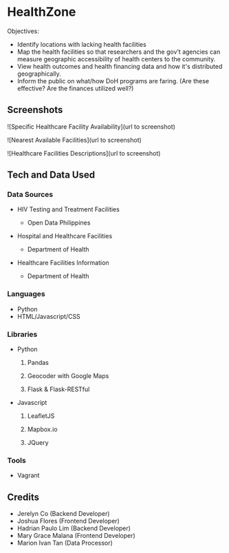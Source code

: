 # HealthZone
Objectives:
* Identify locations with lacking health facilities
* Map the health facilities so that researchers and the gov’t agencies can measure geographic accessibility of health centers to the community.
* View health outcomes and health financing data and how it's distributed geographically.
* Inform the public on what/how DoH programs are faring. (Are these effective? Are the finances utilized well?)

## ‎Screenshots‬

![Specific Healthcare Facility Availability](url to screenshot)

![Nearest Available Facilities](url to screenshot)

![Healthcare Facilities Descriptions](url to screenshot)

## Tech and Data Used
### Data Sources

* HIV Testing and Treatment Facilities
    - Open Data Philippines


* Hospital and Healthcare Facilities
    - Department of Health


* Healthcare Facilities Information
    - Department of Health

### Languages
- Python
- HTML/Javascript/CSS

### Libraries
- Python  
    1) Pandas

    2) Geocoder with Google Maps

    3) Flask & Flask-RESTful
- Javascript

    1) LeafletJS

    2) Mapbox.io

    3) JQuery

### Tools
- Vagrant

## Credits
* Jerelyn Co (Backend Developer)
* Joshua Flores (Frontend Developer)
* Hadrian Paulo Lim (Backend Developer)
* Mary Grace Malana (Frontend Developer)
* Marion Ivan Tan (Data Processor)

